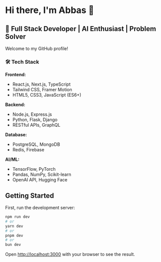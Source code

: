 # Hi there, I'm Abbas 👋

## 🚀 Full Stack Developer | AI Enthusiast | Problem Solver

Welcome to my GitHub profile! 


### 🛠️ Tech Stack

**Frontend:**
- React.js, Next.js, TypeScript
- Tailwind CSS, Framer Motion
- HTML5, CSS3, JavaScript (ES6+)

**Backend:**
- Node.js, Express.js
- Python, Flask, Django
- RESTful APIs, GraphQL

**Database:**
- PostgreSQL, MongoDB
- Redis, Firebase

**AI/ML:**
- TensorFlow, PyTorch
- Pandas, NumPy, Scikit-learn
- OpenAI API, Hugging Face


## Getting Started

First, run the development server:

```bash
npm run dev
# or
yarn dev
# or
pnpm dev
# or
bun dev
```

Open [http://localhost:3000](http://localhost:3000) with your browser to see the result.
